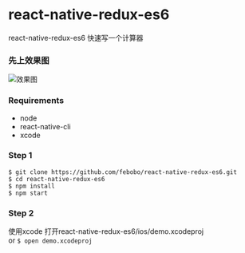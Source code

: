 # react-native-redux-es6
react-native-redux-es6 快速写一个计算器

### 先上效果图  

![效果图](http://g.recordit.co/0iaUPata6z.gif)

### Requirements

* node  
* react-native-cli  
* xcode  

### Step 1
```
$ git clone https://github.com/febobo/react-native-redux-es6.git
$ cd react-native-redux-es6
$ npm install
$ npm start
```

### Step 2
使用xcode 打开react-native-redux-es6/ios/demo.xcodeproj  
or ```$ open demo.xcodeproj```



